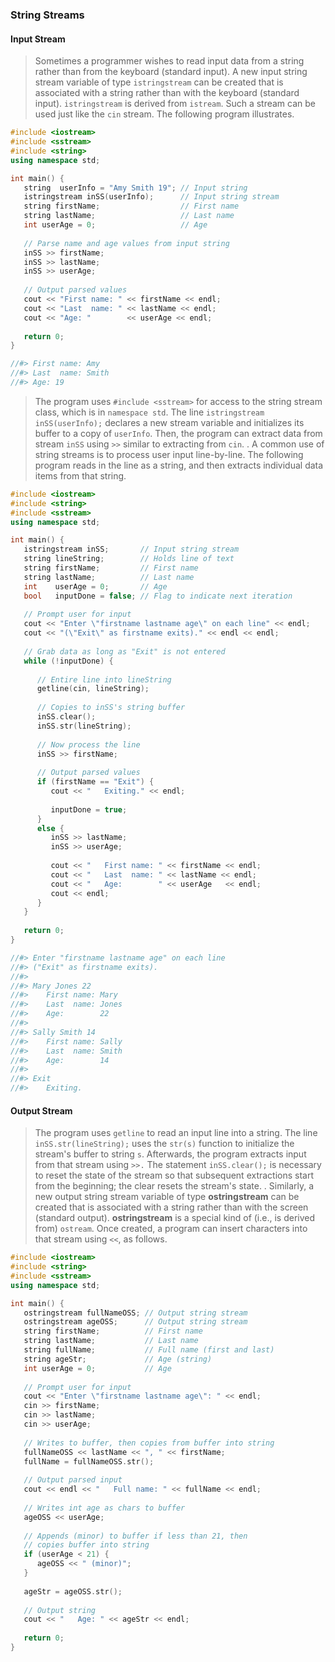 

### String Streams

#### Input Stream

> Sometimes a programmer wishes to read input data from a string rather than from the keyboard (standard input). A new input string stream variable of type `istringstream` can be created that is associated with a string rather than with the keyboard (standard input). `istringstream` is derived from `istream`. Such a stream can be used just like the `cin` stream. The following program illustrates.

```cpp
#include <iostream>
#include <sstream>
#include <string>
using namespace std;

int main() {
   string  userInfo = "Amy Smith 19"; // Input string
   istringstream inSS(userInfo);      // Input string stream
   string firstName;                  // First name
   string lastName;                   // Last name
   int userAge = 0;                   // Age
   
   // Parse name and age values from input string
   inSS >> firstName;
   inSS >> lastName;
   inSS >> userAge;
   
   // Output parsed values
   cout << "First name: " << firstName << endl;
   cout << "Last  name: " << lastName << endl;
   cout << "Age: "        << userAge << endl;
   
   return 0;
}

//#> First name: Amy
//#> Last  name: Smith
//#> Age: 19
```

> The program uses `#include <sstream>` for access to the string stream class, which is in `namespace std`. The line `istringstream inSS(userInfo);` declares a new stream variable and initializes its buffer to a copy of `userInfo`. Then, the program can extract data from stream `inSS` using `>>` similar to extracting from `cin`.
> .
> A common use of string streams is to process user input line-by-line. The following program reads in the line as a string, and then extracts individual data items from that string.

```cpp
#include <iostream>
#include <string>
#include <sstream>
using namespace std;

int main() {
   istringstream inSS;       // Input string stream
   string lineString;        // Holds line of text
   string firstName;         // First name
   string lastName;          // Last name
   int    userAge = 0;       // Age
   bool   inputDone = false; // Flag to indicate next iteration
   
   // Prompt user for input
   cout << "Enter \"firstname lastname age\" on each line" << endl;
   cout << "(\"Exit\" as firstname exits)." << endl << endl;
   
   // Grab data as long as "Exit" is not entered
   while (!inputDone) {
      
      // Entire line into lineString
      getline(cin, lineString);
      
      // Copies to inSS's string buffer
      inSS.clear();
      inSS.str(lineString);
      
      // Now process the line
      inSS >> firstName;
      
      // Output parsed values
      if (firstName == "Exit") {
         cout << "   Exiting." << endl;
         
         inputDone = true;
      }
      else {
         inSS >> lastName;
         inSS >> userAge;
         
         cout << "   First name: " << firstName << endl;
         cout << "   Last  name: " << lastName << endl;
         cout << "   Age:        " << userAge   << endl;
         cout << endl;
      }
   }
   
   return 0;
}

//#> Enter "firstname lastname age" on each line
//#> ("Exit" as firstname exits).
//#> 
//#> Mary Jones 22
//#>    First name: Mary
//#>    Last  name: Jones
//#>    Age:        22
//#> 
//#> Sally Smith 14
//#>    First name: Sally
//#>    Last  name: Smith
//#>    Age:        14
//#> 
//#> Exit
//#>    Exiting.
```

#### Output Stream

> The program uses `getline` to read an input line into a string. The line `inSS.str(lineString);` uses the `str(s)` function to initialize the stream's buffer to string `s`. Afterwards, the program extracts input from that stream using `>>.` The statement `inSS.clear();` is necessary to reset the state of the stream so that subsequent extractions start from the beginning; the clear resets the stream's state.
> .
> Similarly, a new output string stream variable of type **ostringstream** can be created that is associated with a string rather than with the screen (standard output). **ostringstream** is a special kind of (i.e., is derived from) `ostream`. Once created, a program can insert characters into that stream using `<<`, as follows.

```cpp
#include <iostream>
#include <string>
#include <sstream>
using namespace std;

int main() {
   ostringstream fullNameOSS; // Output string stream
   ostringstream ageOSS;      // Output string stream
   string firstName;          // First name
   string lastName;           // Last name
   string fullName;           // Full name (first and last)
   string ageStr;             // Age (string)
   int userAge = 0;           // Age
   
   // Prompt user for input
   cout << "Enter \"firstname lastname age\": " << endl;
   cin >> firstName;
   cin >> lastName;
   cin >> userAge;
   
   // Writes to buffer, then copies from buffer into string
   fullNameOSS << lastName << ", " << firstName;
   fullName = fullNameOSS.str();
   
   // Output parsed input
   cout << endl << "   Full name: " << fullName << endl;
   
   // Writes int age as chars to buffer
   ageOSS << userAge;
   
   // Appends (minor) to buffer if less than 21, then
   // copies buffer into string
   if (userAge < 21) {
      ageOSS << " (minor)";
   }
   
   ageStr = ageOSS.str();
   
   // Output string
   cout << "   Age: " << ageStr << endl;
   
   return 0;
}
```
